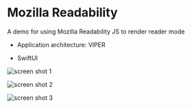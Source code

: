 # Mozilla Readability

A demo for using Mozilla Readability JS to render reader mode

+ Application architecture: VIPER

+ SwiftUI

![screen shot 1](https://raw.githubusercontent.com/khanhtbh/MozReader/main/ScreenShot1.png)

![screen shot 2](https://raw.githubusercontent.com/khanhtbh/MozReader/main/ScreenShot2.png)

![screen shot 3](https://raw.githubusercontent.com/khanhtbh/MozReader/main/ScreenShot3.png)
